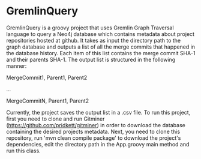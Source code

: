 GremlinQuery
============

GremlinQuery is a groovy project that uses Gremlin Graph Traversal language to query a Neo4j database 
which contains metadata about project repositories hosted at github. It takes as input the directory 
path to the graph database and outputs a list of all the merge commits that happened in the database
history. Each item of this list contains the merge commit SHA-1 and their parents SHA-1. 
The output list is structured in the following manner:

MergeCommit1, Parent1, Parent2

...

MergeCommitN, Parent1, Parent2


Currently, the project saves the output list in a .csv file.
To run this project, first you need to clone and run Gitminer (https://github.com/pridkett/gitminer) in order to 
download the database containing the desired projects metadata. Next, you need to clone this 
repository, run 'mvn clean compile package' to download the project's dependencies, edit the directory path 
in the App.groovy main method and run this class.


